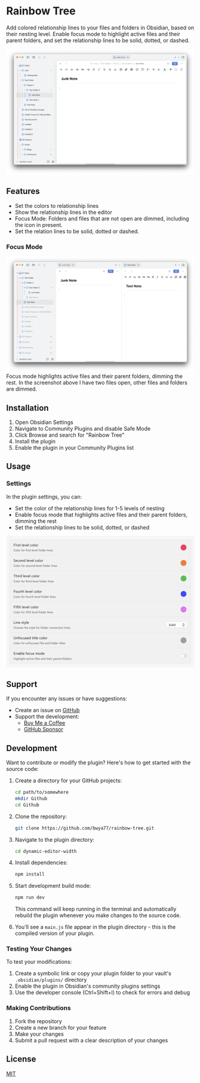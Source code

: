 # Rainbow Tree

Add colored relationship lines to your files and folders in Obsidian, based on their nesting level. Enable focus mode to highlight active files and their parent folders, and set the relationship lines to be solid, dotted, or dashed.

![rainbowtree plugin](/images/rainbowtree.png) 

## Features

- Set the colors to relationship lines
- Show the relationship lines in the editor
- Focus Mode: Folders and files that are not open are dimmed, including the icon in present.
- Set the relation lines to be solid, dotted or dashed.

### Focus Mode
![focus mode](/images/focusmode.png) 
Focus mode highlights active files and their parent folders, dimming the rest. In the screenshot above I have two files open, other files and folders are dimmed.

## Installation

1. Open Obsidian Settings
2. Navigate to Community Plugins and disable Safe Mode
3. Click Browse and search for "Rainbow Tree"
4. Install the plugin
5. Enable the plugin in your Community Plugins list

## Usage

### Settings

In the plugin settings, you can:

- Set the color of the relationship lines for 1-5 levels of nesting
- Enable focus mode that highlights active files and their parent folders, dimming the rest
- Set the relationship lines to be solid, dotted, or dashed

![Settings Panel](/images/settings.png)


## Support

If you encounter any issues or have suggestions:

- Create an issue on [GitHub](https://github.com/bwya77/rainbow-tree/issues)
- Support the development:
  - [Buy Me a Coffee](https://buymeacoffee.com/bwya77)
  - [GitHub Sponsor](https://github.com/sponsors/bwya77)

## Development

Want to contribute or modify the plugin? Here's how to get started with the source code:

1. Create a directory for your GitHub projects:
   ```bash
   cd path/to/somewhere
   mkdir Github
   cd Github
   ```

2. Clone the repository:
   ```bash
   git clone https://github.com/bwya77/rainbow-tree.git
   ```

3. Navigate to the plugin directory:
   ```bash
   cd dynamic-editor-width
   ```

4. Install dependencies:
   ```bash
   npm install
   ```

5. Start development build mode:
   ```bash
   npm run dev
   ```
   This command will keep running in the terminal and automatically rebuild the plugin whenever you make changes to the source code.

6. You'll see a `main.js` file appear in the plugin directory - this is the compiled version of your plugin.

### Testing Your Changes

To test your modifications:

1. Create a symbolic link or copy your plugin folder to your vault's `.obsidian/plugins/` directory
2. Enable the plugin in Obsidian's community plugins settings
3. Use the developer console (Ctrl+Shift+I) to check for errors and debug

### Making Contributions

1. Fork the repository
2. Create a new branch for your feature
3. Make your changes
4. Submit a pull request with a clear description of your changes

## License

[MIT](https://github.com/bwya77/rainbow-tree/blob/main/LICENSE)
